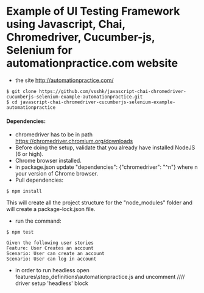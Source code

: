 # Example of UI Testing Framework using Javascript, Chai, Chromedriver, Cucumber-js, Selenium for automationpractice.com website
* the site http://automationpractice.com/
```
$ git clone https://github.com/vsshk/javascript-chai-chromedriver-cucumberjs-selenium-example-automationpractice.git
$ cd javascript-chai-chromedriver-cucumberjs-selenium-example-automationpractice
```
#### Dependencies:
* chromedriver has to be in path https://chromedriver.chromium.org/downloads
* Before doing the setup, validate that you already have installed NodeJS (6 or high). 
* Chrome browser installed.
* in package.json update "dependencies": {"chromedriver": "^n"} where n your version of Chrome browser.
* Pull dependencies:
```
$ npm install
```
This will create all the project structure for the "node_modules" folder 
and will create a package-lock.json file.
* run the command:
```
$ npm test 
```
```
Given the following user stories
Feature: User Creates an account
Scenario: User can create an account
Scenario: User can log in account
```
* in order to run headless open features\step_definitions\automationpractice.js and uncomment //// driver setup 'headless' block  
